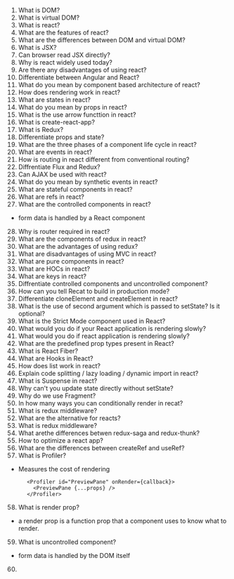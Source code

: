 1. What is DOM?
2. What is virtual DOM?
3. What is react?
4. What are the features of react?
5. What are the differences between DOM and virtual DOM?
6. What is JSX?
7. Can browser read JSX directly?
8. Why is react widely used today?
9. Are there any disadvantages of using react?
10. Differentiate between Angular and React?
11. What do you mean by component based architecture of react?
12. How does rendering work in react?
13. What are states in react?
14. What do you mean by props in react?
15. What is the use arrow functtion in react?
16. What is create-react-app?
17. What is Redux?
18. Differentiate props and state?
19. What are the three phases of a component life cycle in react?
20. What are events in react?
21. How is routing in react different from conventional routing?
22. Diffrentiate Flux and Redux?
23. Can AJAX be used with react?
24. What do you mean by synthetic events in react?
25. What are stateful components in react?
26. What are refs in react?
27. What are the controlled components in react?
  - form data is handled by a React component
28. Why is router required in react?
29. What are the components of redux in react?
30. What are the advantages of using redux?
31. What are disadvantages of using MVC in react?
32. What are pure components in react?
33. What are HOCs in react?
34. What are keys in react?
35. Diffrentiate controlled components and uncontrolled component?
36. How can you tell Recat to build in production mode?
37. Differentiate cloneElement and createElement in react?
38. What is the use of second argument which is passed to setState? Is it optional?
39. What is the Strict Mode component used in React?
40. What would you do if your React application is rendering slowly?
41. What would you do if react application is rendering slowly?
42. What are the predefined prop types present in React?
43. What is React Fiber?
44. What are Hooks in React?
45. How does list work in react?
46. Explain code splitting / lazy loading / dynamic import in react?
47. What is Suspense in react?
48. Why can't you update state directly without setState?
49. Why do we use Fragment?
50. In how many ways you can conditionally render in recat?
51. What is redux middleware?
52. What are the alternative for reacts?
53. What is redux middleware?
54. What arethe differences betwen redux-saga and redux-thunk?
55. How to optimize a react app?
56. What are the differences between createRef and useRef?
57. What is Profiler?
  -  Measures the cost of rendering
  ```
        <Profiler id="PreviewPane" onRender={callback}>
          <PreviewPane {...props} />
        </Profiler>
   ```
58. What is render prop?
  - a render prop is a function prop that a component uses to know what to render.
59. What is uncontrolled component?
  - form data is handled by the DOM itself
60. 
